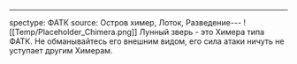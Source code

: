 ---
spectype: ФАТК
source: Остров химер, Лоток, Разведение---
![[Temp/Placeholder_Chimera.png]]
Лунный зверь - это Химера типа ФАТК. Не обманывайтесь его внешним видом, его сила атаки ничуть не уступает другим Химерам.
